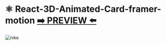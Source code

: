 # ⚛️ React-3D-Animated-Card-framer-motion [:arrow_right: PREVIEW :arrow_left:](https://erik161.github.io/React-3D-Animated-Card-framer-motion/) 

![nike](https://user-images.githubusercontent.com/26189854/161469806-caa1d111-79a8-49aa-b816-f8efa249335f.gif)






